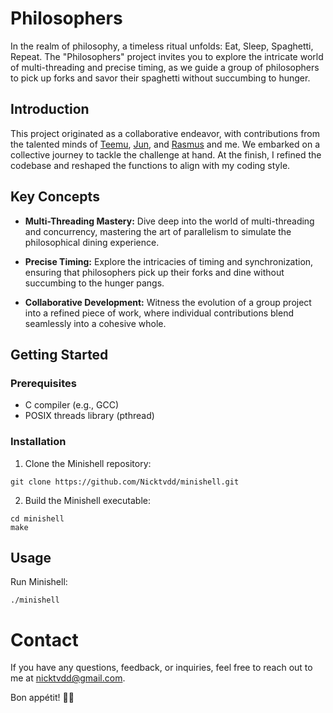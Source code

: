 # Philosophers

In the realm of philosophy, a timeless ritual unfolds: Eat, Sleep, Spaghetti, Repeat. The "Philosophers" project invites you to explore the intricate world of multi-threading and precise timing, as we guide a group of philosophers to pick up forks and savor their spaghetti without succumbing to hunger.

## Introduction

This project originated as a collaborative endeavor, with contributions from the talented minds of [Teemu](https://github.com/Stte), [Jun](https://github.com/composerjunhee), and [Rasmus](https://github.com/RushMaverick) and me. We embarked on a collective journey to tackle the challenge at hand. At the finish, I refined the codebase and reshaped the functions to align with my coding style.

## Key Concepts

- **Multi-Threading Mastery:** Dive deep into the world of multi-threading and concurrency, mastering the art of parallelism to simulate the philosophical dining experience.

- **Precise Timing:** Explore the intricacies of timing and synchronization, ensuring that philosophers pick up their forks and dine without succumbing to the hunger pangs.

- **Collaborative Development:** Witness the evolution of a group project into a refined piece of work, where individual contributions blend seamlessly into a cohesive whole.

## Getting Started

### Prerequisites

- C compiler (e.g., GCC)
- POSIX threads library (pthread)

### Installation

1. Clone the Minishell repository:

```shell
git clone https://github.com/Nicktvdd/minishell.git
```

2. Build the Minishell executable:

 ```
cd minishell
make
 ```

## Usage

Run Minishell:
```
./minishell
```

# Contact

If you have any questions, feedback, or inquiries, feel free to reach out to me at nicktvdd@gmail.com.

Bon appétit! 🍝🧠
